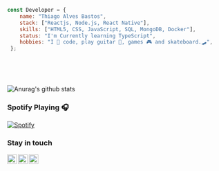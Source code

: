 ```javascript 
const Developer = {   
    name: "Thiago Alves Bastos",
    stack: ["Reactjs, Node.js, React Native"],
    skills: ["HTML5, CSS, JavaScript, SQL, MongoDB, Docker"], 
    status: "I'm Currently learning TypeScript",    
    hobbies: "I 💜 code, play guitar 🎸, games 🎮 and skateboard.🛹",       
 }; 
         
 ```                               
                                                     
 <br />                                                                                          
 <br />                                                                              
                                                
                       
![Anurag's github stats](https://github-readme-stats.vercel.app/api?username=the-one-who-knoccks&show_icons=true&theme=dark)
            
                            
### Spotify Playing 🎧               
[![Spotify](https://now-playing-spotify.vercel.app/api/spotify)](https://open.spotify.com/user/4bqhduwc9zy3lnu569vw34txr)
                                    
                                                                                       
                                                                                                                
### Stay in touch                                                          
          
[<img align="left" alt="the-one-who-knoccks | Twitter" width="22px" src="https://cdn.jsdelivr.net/npm/simple-icons@v3/icons/twitter.svg" />][twitter]
[<img align="left" alt="the.one.who.knoccks | LinkedIn" width="22px" src="https://cdn.jsdelivr.net/npm/simple-icons@v3/icons/linkedin.svg" />][linkedin]
[<img align="left" alt="the-one-who-knoccks | Instagram" width="22px" src="https://cdn.jsdelivr.net/npm/simple-icons@v3/icons/instagram.svg" />][instagram]
         
                 
[twitter]: https://twitter.com/the-one-who-knoccks     
[instagram]: https://instagram.com/the.one.who.knoccks  
[linkedin]: https://linkedin.com/in/thiagoalves89 
        
          
                   
       
 
    
